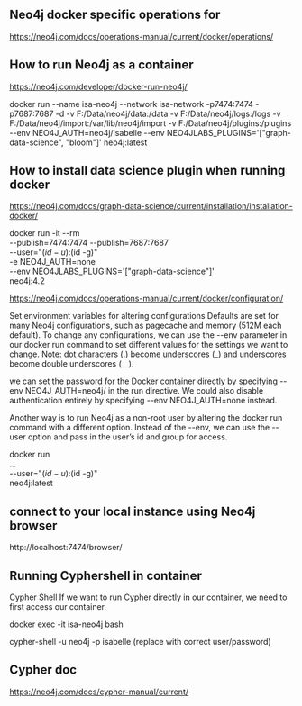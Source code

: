 ## Neo4j docker specific operations for
https://neo4j.com/docs/operations-manual/current/docker/operations/
## How to run Neo4j as a container
https://neo4j.com/developer/docker-run-neo4j/


<!-- docker run --name isa-neo4j --network isa-network -p7474:7474 -p7687:7687 -d -v F:/Data/neo4j/data:/data -v F:/Data/neoj4/logs:/logs -v F:/Data/neoj4/import:/var/lib/neo4j/import -v F:/Data/neoj4/plugins:/plugins --env NEO4J_AUTH=neo4j/isabelle --env NEO4J_dbms_connector_https_advertised__address=localhost:7473 --env NEO4J_dbms_connector_http_advertised__address=localhost:7474 --env NEO4J_dbms_connector_bolt_advertised__address=localhost:7687 --env NEO4J_dbms_connector_bolt_address=0.0.0.0:7687  neo4j:latest  -->

docker run --name isa-neo4j --network isa-network  -p7474:7474 -p7687:7687 -d -v F:/Data/neo4j/data:/data -v F:/Data/neo4j/logs:/logs -v F:/Data/neo4j/import:/var/lib/neo4j/import -v F:/Data/neo4j/plugins:/plugins --env NEO4J_AUTH=neo4j/isabelle --env NEO4JLABS_PLUGINS='["graph-data-science", "bloom"]' neo4j:latest 

## How to install data science plugin when running docker

https://neo4j.com/docs/graph-data-science/current/installation/installation-docker/

docker run -it --rm \
  --publish=7474:7474 --publish=7687:7687 \
  --user="$(id -u):$(id -g)" \
  -e NEO4J_AUTH=none \
  --env NEO4JLABS_PLUGINS='["graph-data-science"]' \
  neo4j:4.2

https://neo4j.com/docs/operations-manual/current/docker/configuration/

Set environment variables for altering configurations
Defaults are set for many Neo4j configurations, such as pagecache and memory (512M each default). To change any configurations, we can use the --env parameter in our docker run command to set different values for the settings we want to change. Note: dot characters (.) become underscores (_) and underscores become double underscores (__).

we can set the password for the Docker container directly by specifying --env NEO4J_AUTH=neo4j/<password> in the run directive. We could also disable authentication entirely by specifying --env NEO4J_AUTH=none instead.

Another way is to run Neo4j as a non-root user by altering the docker run command with a different option. Instead of the --env, we can use the --user option and pass in the user’s id and group for access. 

docker run \
    ... \
    --user="$(id -u):$(id -g)" \
    neo4j:latest

## connect to your local instance using Neo4j browser
http://localhost:7474/browser/

## Running Cyphershell in container
Cypher Shell
If we want to run Cypher directly in our container, we need to first access our container.

docker exec -it isa-neo4j bash

cypher-shell -u neo4j -p isabelle (replace with correct user/password)

## Cypher doc
https://neo4j.com/docs/cypher-manual/current/
